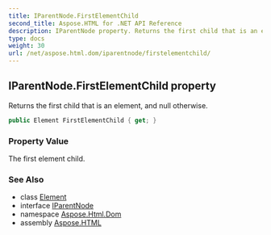 ```yaml
---
title: IParentNode.FirstElementChild
second_title: Aspose.HTML for .NET API Reference
description: IParentNode property. Returns the first child that is an element and null otherwise
type: docs
weight: 30
url: /net/aspose.html.dom/iparentnode/firstelementchild/
---
```

## IParentNode.FirstElementChild property

Returns the first child that is an element, and null otherwise.

```csharp
public Element FirstElementChild { get; }
```

### Property Value

The first element child.

### See Also

* class [Element](../../element/)
* interface [IParentNode](../)
* namespace [Aspose.Html.Dom](../../../aspose.html.dom/)
* assembly [Aspose.HTML](../../../)

